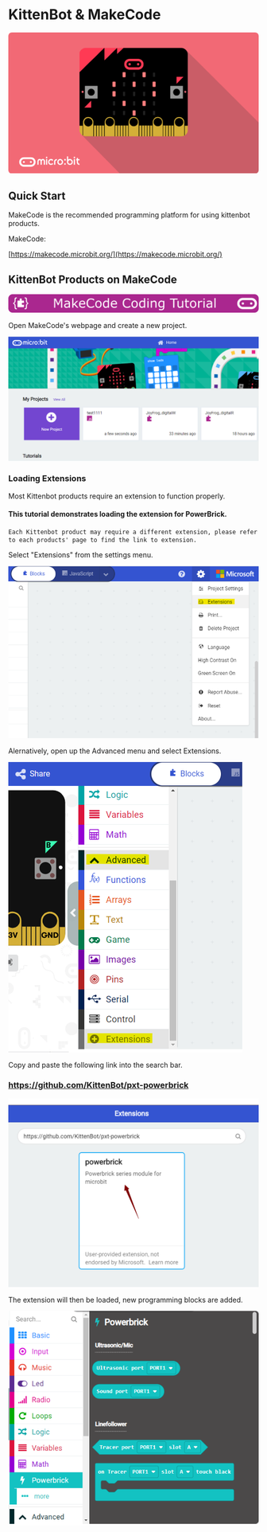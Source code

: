 # KittenBot & MakeCode

![](./images/RE25mkU.png)

## Quick Start

MakeCode is the recommended programming platform for using kittenbot products.

MakeCode: 

[https://makecode.microbit.org/](https://makecode.microbit.org/)

## KittenBot Products on MakeCode

![](../functional_module/PWmodules/images/mcbanner.png)

Open MakeCode's webpage and create a new project.

![](./images/02_01_1.png)

### Loading Extensions

Most Kittenbot products require an extension to function properly.

#### This tutorial demonstrates loading the extension for PowerBrick.

    Each Kittenbot product may require a different extension, please refer to each products' page to find the link to extension.

Select "Extensions" from the settings menu.

![](./images/e1.png)

Alernatively, open up the Advanced menu and select Extensions.

![](./images/e2.png)

Copy and paste the following link into the search bar.

### https://github.com/KittenBot/pxt-powerbrick

![](./images/02_02_01.png)

The extension will then be loaded, new programming blocks are added.

![](./images/02_03_01.png)

